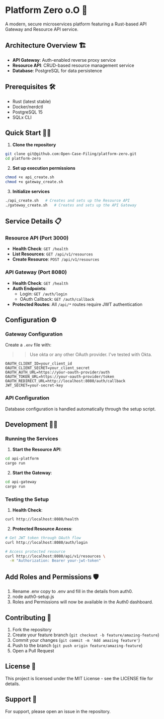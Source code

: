 # Platform Zero o.O 🚀

A modern, secure microservices platform featuring a Rust-based API Gateway and Resource API service.

## Architecture Overview 🏗️

- **API Gateway**: Auth-enabled reverse proxy service
- **Resource API**: CRUD-based resource management service
- **Database**: PostgreSQL for data persistence

## Prerequisites 🛠️

- Rust (latest stable)
- Docker/nerdctl
- PostgreSQL 15
- SQLx CLI

## Quick Start 🏃‍♂️

1. **Clone the repository**
```bash
git clone git@github.com:Open-Case-Filing/platform-zero.git
cd platform-zero
```

2. **Set up execution permissions**
```bash
chmod +x api_create.sh
chmod +x gateway_create.sh
```

3. **Initialize services**
```bash
./api_create.sh   # Creates and sets up the Resource API
./gateway_create.sh   # Creates and sets up the API Gateway
```

## Service Details 📋

### Resource API (Port 3000)

- **Health Check**: `GET /health`
- **List Resources**: `GET /api/v1/resources`
- **Create Resource**: `POST /api/v1/resources`

### API Gateway (Port 8080)

- **Health Check**: `GET /health`
- **Auth Endpoints**:
  - Login: `GET /auth/login`
  - OAuth Callback: `GET /auth/callback`
- **Protected Routes**: All `/api/*` routes require JWT authentication

## Configuration ⚙️

### Gateway Configuration
Create a `.env` file with:
>> Use okta or any other OAuth provider. I've tested with Okta.
```env
OAUTH_CLIENT_ID=your_client_id
OAUTH_CLIENT_SECRET=your_client_secret
OAUTH_AUTH_URL=https://your-oauth-provider/auth
OAUTH_TOKEN_URL=https://your-oauth-provider/token
OAUTH_REDIRECT_URL=http://localhost:8080/auth/callback
JWT_SECRET=your-secret-key
```

### API Configuration
Database configuration is handled automatically through the setup script.

## Development 👨‍💻

### Running the Services

1. **Start the Resource API**:
```bash
cd api-platform
cargo run
```

2. **Start the Gateway**:
```bash
cd api-gateway
cargo run
```

### Testing the Setup

1. **Health Check**:
```bash
curl http://localhost:8080/health
```

2. **Protected Resource Access**:
```bash
# Get JWT token through OAuth flow
curl http://localhost:8080/auth/login

# Access protected resource
curl http://localhost:8080/api/v1/resources \
  -H "Authorization: Bearer your-jwt-token"
```

## Add Roles and Permissions 🛡️
1. Rename .env copy to .env and fill in the details from auth0.
2. node auth0-setup.js
3. Roles and Permissions will now be available in the Auth0 dashboard.

## Contributing 🤝

1. Fork the repository
2. Create your feature branch (`git checkout -b feature/amazing-feature`)
3. Commit your changes (`git commit -m 'Add amazing feature'`)
4. Push to the branch (`git push origin feature/amazing-feature`)
5. Open a Pull Request

## License 📄

This project is licensed under the MIT License - see the LICENSE file for details.

## Support 💬

For support, please open an issue in the repository.
